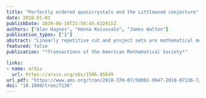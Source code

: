 ```yaml
---
title: "Perfectly ordered quasicrystals and the Littlewood conjecture"
date: 2018-01-01
publishDate: 2019-06-18T21:50:45.632915Z
authors: ["Alan Haynes", "Henna Koivusalo", "James Walton"]
publication_types: ["1"]
abstract: "Linearly repetitive cut and project sets are mathematical models for perfectly ordered quasicrystals. In a previous paper we presented a characterization of linearly repetitive cut and project sets. In this paper we extend the classical definition of linear repetitivity to try to discover whether or not there is a natural class of cut and project sets which are models for quasicrystals which are better than `perfectly ordered'. In the positive direction, we demonstrate an uncountable collection of such sets (in fact, a collection with large Hausdorff dimension) for every choice of dimension of the physical space. On the other hand, we show that, for many natural versions of the problems under consideration, the existence of these sets turns out to be equivalent to the negation of a well-known open problem in Diophantine approximation, the Littlewood conjecture."
featured: false
publication: "*Transactions of the American Mathematical Society*"

links:
- name: arXiv
  url: https://arxiv.org/abs/1506.05649
url_pdf: "https://www.ams.org/tran/2018-370-07/S0002-9947-2018-07136-7/"
doi: "10.1090/tran/7136"
---
```


